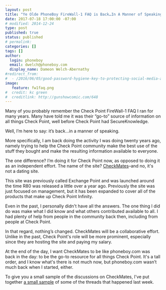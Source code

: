 ```yaml
---
layout: post
title: "Ye Olde PhoneBoy FireWall-1 FAQ is Back…In A Manner of Speaking"
date: 2017-07-18 17:00:00 -07:00
# modified: 2014-12-24
type: post
published: true
status: published
# permalink: 
categories: []
tags: []
author:
  login: phoneboy
  email: dwelch@phoneboy.com
  display_name: Dameon Welch-Abernathy
#redirect_from:
#  - /2016/06/05/good-password-hygiene-key-to-protecting-social-media-accounts/
image:
   feature: fw1faq.png
#  credit: kc green
#  creditlink: http://gunshowcomic.com/648
---
```


Many of you probably remember the Check Point FireWall-1 FAQ I ran for many years. Many have told me it was their “go-to” source of information on all things Check Point, well before Check Point had SecureKnowledge.

Well, I’m here to say: it’s back…in a manner of speaking.

More specifically, I am back doing the activity I was doing twenty years ago, namely trying to help the Check Point community make the best use of the stuff they bought and make the resulting information available to everyone. 

The one difference? I’m doing it for Check Point now, as opposed to doing it
as an independent effort. The name of the site? [CheckMates](https://community.checkpoint.com)–and no, it's not a dating site.

This site was previously called Exchange Point and was launched around the
time R80 was released a little over a year ago. Previously the site was just
focused on management, but it has been expanded to cover all of the products
that make up Check Point Infinity.

Even in the past, I personally didn't have all the answers. The one thing I
did do was make what I did know and what others contributed available to all.
I had plenty of help from people in the community back then, including from
people at Check Point. 

In that regard, nothing’s changed. CheckMates will be a collaborative effort.
Unlike in the past, Check Point's role will be more prominent, especially
since they are hosting the site and paying my salary.

At the end of the day, I want CheckMates to be like phoneboy.com was back in
the day: to be the go-to resource for all things Check Point. It's a tall
order, and I know what's there is not much now, but phoneboy.com wasn’t
much back when I started, either.

To give you a small sample of the discussions on CheckMates, I've put together
[a small sample](https://community.checkpoint.com/blogs/about-checkmates/2017/07/14/this-week-in-checkmates-week-of-10th-july-2017) of some of the
threads that happened last week.
